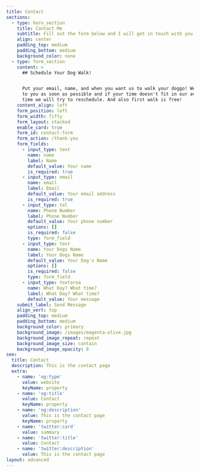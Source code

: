```yaml
---
title: Contact
sections:
  - type: hero_section
    title: Contact Me
    subtitle: Fill out the form below and I will get in touch with you shortly.
    align: center
    padding_top: medium
    padding_bottom: medium
    background_color: none
  - type: form_section
    content: >
      ## Schedule Your Dog Walk!


      Put your email, name, and when you want us to walk your doggo! We will get
      to you as soon as possible and if your time doesn't fit in our avalible
      time we will try to reschedule. And also first walk is free!
    content_align: left
    form_position: left
    form_width: fifty
    form_layout: stacked
    enable_card: true
    form_id: contact-form
    form_action: /thank-you
    form_fields:
      - input_type: text
        name: name
        label: Name
        default_value: Your name
        is_required: true
      - input_type: email
        name: email
        label: Email
        default_value: Your email address
        is_required: true
      - input_type: tel
        name: Phone Number
        label: Phone Number
        default_value: Your phone number
        options: []
        is_required: false
        type: form_field
      - input_type: text
        name: Your Dogs Name
        label: Your Dogs Name
        default_value: Your Dog's Name
        options: []
        is_required: false
        type: form_field
      - input_type: textarea
        name: What Day? What time?
        label: What Day? What time?
        default_value: Your message
    submit_label: Send Message
    align_vert: top
    padding_top: medium
    padding_bottom: medium
    background_color: primary
    background_image: /images/magenta-olive.jpg
    background_image_repeat: repeat
    background_image_size: contain
    background_image_opacity: 8
seo:
  title: Contact
  description: This is the contact page
  extra:
    - name: 'og:type'
      value: website
      keyName: property
    - name: 'og:title'
      value: Contact
      keyName: property
    - name: 'og:description'
      value: This is the contact page
      keyName: property
    - name: 'twitter:card'
      value: summary
    - name: 'twitter:title'
      value: Contact
    - name: 'twitter:description'
      value: This is the contact page
layout: advanced
---
```

